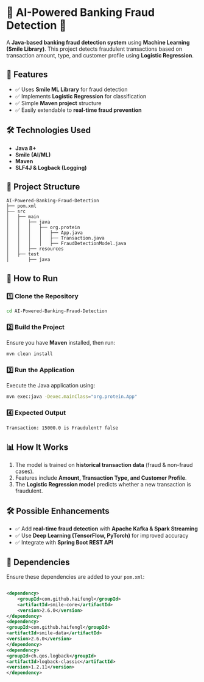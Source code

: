 # 🏦 AI-Powered Banking Fraud Detection 🚀

A **Java-based banking fraud detection system** using **Machine Learning (Smile Library)**. This project detects fraudulent transactions based on transaction amount, type, and customer profile using **Logistic Regression**.

## 📌 Features
- ✅ Uses **Smile ML Library** for fraud detection
- ✅ Implements **Logistic Regression** for classification
- ✅ Simple **Maven project** structure
- ✅ Easily extendable to **real-time fraud prevention**

## 🛠️ Technologies Used
- **Java 8+**
- **Smile (AI/ML)**
- **Maven**
- **SLF4J & Logback (Logging)**

## 👤 Project Structure
```
AI-Powered-Banking-Fraud-Detection
├── pom.xml
├── src
│   ├── main
│   │   ├── java
│   │   │   ├── org.protein
│   │   │   │   ├── App.java
│   │   │   │   ├── Transaction.java
│   │   │   │   ├── FraudDetectionModel.java
│   │   ├── resources
│   ├── test
│       ├── java
```

## 🚀 How to Run

### 1️⃣ **Clone the Repository**
```bash
cd AI-Powered-Banking-Fraud-Detection
```

### 2️⃣ **Build the Project**
Ensure you have **Maven** installed, then run:
```bash
mvn clean install
```

### 3️⃣ **Run the Application**
Execute the Java application using:
```bash
mvn exec:java -Dexec.mainClass="org.protein.App"
```

### 4️⃣ **Expected Output**
```
Transaction: 15000.0 is Fraudulent? false
```

## 📊 How It Works
1. The model is trained on **historical transaction data** (fraud & non-fraud cases).
2. Features include **Amount, Transaction Type, and Customer Profile**.
3. The **Logistic Regression model** predicts whether a new transaction is fraudulent.

## 🛠️ Possible Enhancements
- ✅ Add **real-time fraud detection** with **Apache Kafka & Spark Streaming**
- ✅ Use **Deep Learning (TensorFlow, PyTorch)** for improved accuracy
- ✅ Integrate with **Spring Boot REST API**

## 🔧 Dependencies
Ensure these dependencies are added to your `pom.xml`:
```xml

<dependency>
    <groupId>com.github.haifengl</groupId>
    <artifactId>smile-core</artifactId>
    <version>2.6.0</version>
</dependency>
<dependency>
<groupId>com.github.haifengl</groupId>
<artifactId>smile-data</artifactId>
<version>2.6.0</version>
</dependency>
<dependency>
<groupId>ch.qos.logback</groupId>
<artifactId>logback-classic</artifactId>
<version>1.2.11</version>
</dependency>
```